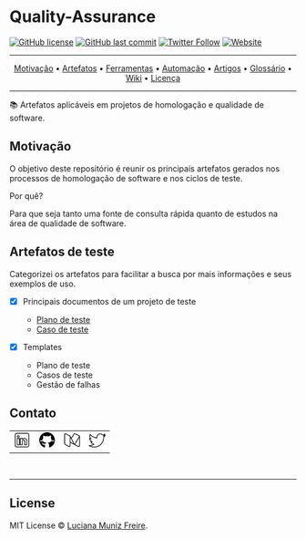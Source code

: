 # Quality-Assurance

[![GitHub license](https://img.shields.io/github/license/lumunizf/Quality-Assurance)](https://github.com/lumunizf/Quality-Assurance/blob/master/LICENSE)
[![GitHub last commit](https://img.shields.io/github/last-commit/lumunizf/Quality-Assurance)](https://github.com/lumunizf/Quality-Assurance/commits/master)
[![Twitter Follow](https://img.shields.io/badge/follow-%40lumunizf-blue.svg?style=popout&logo=twitter)](https://twitter.com/lumunizf)
[![Website](https://img.shields.io/website?url=https://medium.com/@lumunizf)](https://medium.com/@lumunizf)

-------
<p align="center">
    <a href="#motivação">Motivação</a> &bull;
    <a href="#artefatos">Artefatos</a> &bull;
    <a href="#ferramentas">Ferramentas</a> &bull;
    <a href="#automação">Automação</a> &bull;
    <a href="#artigos">Artigos</a> &bull;
    <a href="#glossário">Glossário</a> &bull;
    <a href="#wiki">Wiki</a> &bull;
    <a href="#license">Licença</a>
</p>

-------

:books: Artefatos aplicáveis em projetos de homologação e qualidade de software.

## Motivação

O objetivo deste repositório é reunir os principais artefatos gerados nos processos de homologação de software e nos ciclos de teste.

Por quê?

Para que seja tanto uma fonte de consulta rápida quanto de estudos na área de qualidade de software.

## Artefatos de teste

Categorizei os artefatos para facilitar a busca por mais informações e seus exemplos de uso.

 - [X] Principais documentos de um projeto de teste

    * [Plano de teste](https://github.com/lumunizf/Quality-Assurance/wiki/Plano-de-teste)
    * [Caso de teste](https://github.com/lumunizf/Quality-Assurance/wiki/Caso-de-teste)

 - [X] Templates

    * Plano de teste
    * Casos de teste
    * Gestão de falhas


## Contato

<section class="contato">
	<div align="center">
      <table>
         <tr>
            <td><a href="https://www.linkedin.com/in/lumunizf/"><img src="img/linkedin.png" title="Visualize o meu perfil no Linkedin" width="30"></a></td>
            <td><a href="https://github.com/lumunizf"><img src="img/github.png" title="Siga-me no Github" width="30"></td>
            <td><a href="https://medium.com/@lumunizf"><img src="img/medium.png" title="Leia meus artigos no Medium" width="30"></a></td>
            <td><a href="https://twitter.com/lumunizf"><img src="img/twitter.png" title="Siga-me no Twitter" width="30"></a></td>
         </tr>
      </table>
   </div>
</section>

<br/>  

-------

## License

MIT License © [Luciana Muniz Freire](https://br.linkedin.com/in/lumunizf).